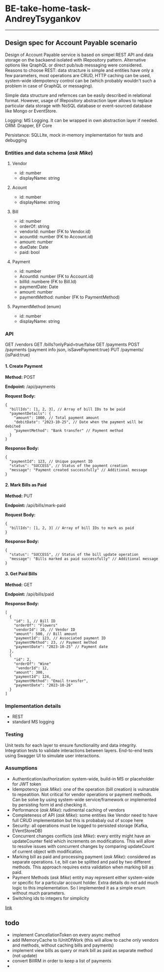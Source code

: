 # BE-take-home-task-AndreyTsygankov
---

## Design spec for Account Payable scenario

Design of Account Payable service is based on simpel REST API and data storage on the backaend isolated with IRepository pattern. 
Alternative options like QraphQL or direct pub/sub messaging were considered. Reasons to choose REST: data stracture is simple and entities have only a few parameters, most operations are CRUD, HTTP caching can be used, system-wide idempotency control can be (which probably wouldn't such a problem in case of GraphQL or messaging). 

Simple data structure and refernces can be easily described in relational format.  However, usage of IRepository abstraction layer allows to replace particular data storage with NoSQL database or event-sourced database like Mongo or EventStore.

Logging: MS Logging. It can be wrapped in own abstraction layer if needed. 
ORM: Drapper, EF Core

Persistance: SQLLIte, mock in-memory implementation for tests and debugging


### Entities and data schema (*ask Mike*)
1. Vendor 
   - id: number
   - displayName: string
2. Acount 
   - id: number
   - displayName: string
3. Bill
    - id: number
    - orderOf: string
    - vendorId: number (FK to Vendor.id)
    - acountId: number (FK to Account.id)
    - amount: number
    - dueDate: Date
    - paid: bool
4. Payment 
   - id: number 
   - AcountId: number (FK to Account.id)
   - billId: numbere (FK to Bill.Id)
   - paymentDate: Date
   - amount: number
   - paymentMethod: number (FK to PaymentMethod)

5. PaymentMethod (enum)
   - id: number
   - displayName: string



### API

GET /vendors
GET /bills?onlyPaid=true/false
GET /payments
POST /payments 
{payment info json, isSavePayment:true}
PUT /payments/<id> {isPaid:true}


#### 1. Create Payment
**Method:** POST

**Endpoint:** /api/payments

**Request Body:**
```
{
  "billIds": [1, 2, 3], // Array of bill IDs to be paid
  "paymentDetails": {
    "amount": 1000, // Total payment amount
    "debitDate": "2023-10-25", // Date when the payment will be debited
    "paymentMethod": "Bank transfer" // Payment method
  }
}
```
**Response Body:**
```
{
  "paymentId": 123, // Unique payment ID
  "status": "SUCCESS", // Status of the payment creation
  "message": "Payment created successfully" // Additional message
}
```
#### 2. Mark Bills as Paid
**Method:** PUT

**Endpoint:** /api/bills/mark-paid

**Request Body:**

```
{
  "billIds": [1, 2, 3] // Array of bill IDs to mark as paid
}
```

**Response Body:**

```
{
  "status": "SUCCESS", // Status of the bill update operation
  "message": "Bills marked as paid successfully" // Additional message
}
```

#### 3. Get Paid Bills
**Method:** GET

**Endpoint:** /api/bills/paid

**Response Body:**


```
[
  {
    "id": 1, // Bill ID
    "orderOf": "Flowers"
    "vendorId": 10, // Vendor ID
    "amount": 500, // Bill amount
    "paymentId": 123, // Associated payment ID
    "paymentMethod": 23, // Payment method
    "paymentDate": "2023-10-25" // Payment date
  },
  {
    "id": 2,
    "orderOf": "Wine"
     "vendorId": 12,
    "amount": 300,
    "paymentId": 124,
    "paymentMethod": "Email transfer",
    "paymentDate": "2023-10-26"
  }
]
```







### Implementation details

- REST 
- standard MS logging

### Testing

Unit tests for each layer to ensure functionality and data integrity.
Integration tests to validate interactions between layers.
End-to-end tests using Swagger UI to simulate user interactions.


### Assumptions
- Authentication/authorization: system-wide, build-in MS or placeholder for JWT token 
- Idempotency (*ask Mike*): one of the operation (bill creation) is vulnarable to repeatition. Not critical for vendor operations or payment methods. Can be solve by using system-wide service/framework or implemented by persisting form id and checking it.
- Performance (*ask Mike*): rudimental caching of vendors
- Completeness of API (*ask Mike*): some entities like Vendor need to have full CRUD implementation but this is probabaly out of scope here
- Security: all operations must be logged to persisted storage (Kafka, EVentStoreDB)
- Concurrent changes conflicts (*ask MIke*): every entity might have an updateCounter field which increments on modifications. This will allow to resolve issues with concurrent changes by comparing updateCount of current object with modification. 
- Marking bill as paid and processing payment (*ask Mike*): considered as separate operations. I.e, bill can be splitted and paid by two different methods. This approach requires extra validation when marking bill as paid.
- Payment Methods (*ask Mike*) entity may represent either system-wide  or specific for a particular account holder. Extra details do not add much logic to this implementation. So I implemented it as a simple enum without much parameters.
- Switching ids to integers for simplicity

[link](https://github.com/plootoinc/BE-take-home-task-AndreyTsygankov/)


## todo

- implement CancellationToken on every async method
- add  IMemoryCache to IUnitOfWork (this will allow to cache only vendors and methods, without caching bills and payments)
- implement view bills as query or mark bill as paid as separate method (not update)
- convert BillRM in order to keep a list of payments
- 